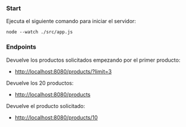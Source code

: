 ### Start

Ejecuta el siguiente comando para iniciar el servidor:

`node --watch ./src/app.js`


### Endpoints

Devuelve los productos solicitados empezando por el primer producto:  
- [http://localhost:8080/products/?limit=3](http://localhost:8080/products/?limit=3)

Devuelve los 20 productos:
- [http://localhost:8080/products](http://localhost:8080/products)             

Devuelve el producto solicitado:
- [http://localhost:8080/products/10](http://localhost:8080/products/10)
        




